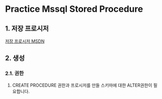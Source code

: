 # Practice Mssql Stored Procedure

## 1. 저장 프로시저
[저장 프로시저 MSDN]("https://docs.microsoft.com/ko-kr/sql/relational-databases/stored-procedures/stored-procedures-database-engine?view=sql-server-ver15")

## 2. 생성
### 2.1. 권한
1. CREATE PROCEDURE 권한과 프로시저를 만들 스키마에 대한 ALTER권한이 필요합니다.
